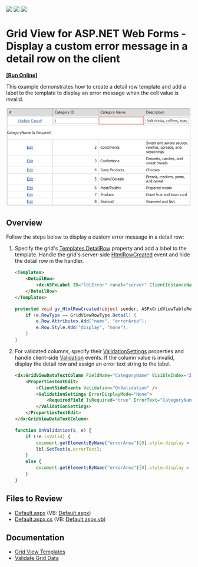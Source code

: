 <!-- default badges list -->
![](https://img.shields.io/endpoint?url=https://codecentral.devexpress.com/api/v1/VersionRange/128536290/15.1.3%2B)
[![](https://img.shields.io/badge/Open_in_DevExpress_Support_Center-FF7200?style=flat-square&logo=DevExpress&logoColor=white)](https://supportcenter.devexpress.com/ticket/details/E4922)
[![](https://img.shields.io/badge/📖_How_to_use_DevExpress_Examples-e9f6fc?style=flat-square)](https://docs.devexpress.com/GeneralInformation/403183)
<!-- default badges end -->
# Grid View for ASP.NET Web Forms - Display a custom error message in a detail row on the client
<!-- run online -->
**[[Run Online]](https://codecentral.devexpress.com/e4922/)**
<!-- run online end -->

This example demonstrates how to create a detail row template and add a label to the template to display an error message when the cell value is invalid.

![Custom error message](customErrorMessage.png)

## Overview

Follow the steps below to display a custom error message in a detail row:

1. Specify the grid's [Templates.DetailRow](https://docs.devexpress.com/AspNet/DevExpress.Web.GridViewTemplates.DetailRow) property and add a label to the template. Handle the grid's server-side [HtmlRowCreated](https://docs.devexpress.com/AspNet/DevExpress.Web.ASPxGridView.HtmlRowCreated) event and hide the detail row in the handler.

    ```aspx
    <Templates>
        <DetailRow>
            <dx:ASPxLabel ID="lblError" runat="server" ClientInstanceName="lbl"></dx:ASPxLabel>
        </DetailRow>
    </Templates>
    ```

    ```csharp
    protected void gv_HtmlRowCreated(object sender, ASPxGridViewTableRowEventArgs e) {
        if (e.RowType == GridViewRowType.Detail) {
            e.Row.Attributes.Add("name", "errorArea");
            e.Row.Style.Add("display", "none");
        }
    }
    ```

2. For validated columns, specify their [ValidationSettings](https://docs.devexpress.com/AspNet/DevExpress.Web.EditProperties.ValidationSettings) properties and handle client-side [Validation](https://docs.devexpress.com/AspNet/js-ASPxClientEdit.Validation) events. If the column value is invalid, display the detail row and assign an error text string to the label.

    ```aspx
    <dx:GridViewDataTextColumn FieldName="CategoryName" VisibleIndex="2">
        <PropertiesTextEdit>
            <ClientSideEvents Validation="OnValidation" />
            <ValidationSettings ErrorDisplayMode="None">
                <RequiredField IsRequired="true" ErrorText="CategoryName Is Required" />
            </ValidationSettings>
        </PropertiesTextEdit>
    </dx:GridViewDataTextColumn>
    ```

    ```js
    function OnValidation(s, e) {
        if (!e.isValid) {
            document.getElementsByName("errorArea")[0].style.display = "table-row";
            lbl.SetText(e.errorText);
        }
        else {
            document.getElementsByName("errorArea")[0].style.display = "none";
        }
    }
    ```

## Files to Review

* [Default.aspx](./CS/WebSite/Default.aspx) (VB: [Default.aspx](./VB/WebSite/Default.aspx))
* [Default.aspx.cs](./CS/WebSite/Default.aspx.cs) (VB: [Default.aspx.vb](./VB/WebSite/Default.aspx.vb))

## Documentation

* [Grid View Templates](https://docs.devexpress.com/AspNet/3718/components/grid-view/concepts/templates)
* [Validate Grid Data](https://docs.devexpress.com/AspNet/3747/components/grid-view/concepts/edit-data/validate-grid-data)
